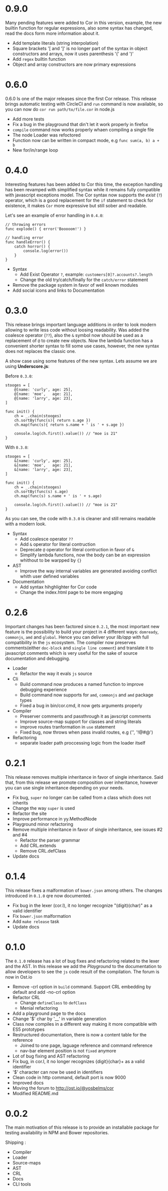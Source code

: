# 0.9.0

Many pending features were added to Cor in this version, example, the new builtin function for regular expressions, also some syntax has changed, read the docs form more information about it.

* Add template literals (string interpolation)
* Square brackets '[ and ']' is no longer part of the syntax in object constructors and arrays, now it uses parenthesis '(' and ')'
* Add `regex` builtin function
* Object and array constructors are now primary expressions


# 0.6.0

0.6.0 Is one of the major releases since the first Cor release. This release brings automatic testing with CircleCI and `run` command is now available, so you can now do `cor run path/to/file.cor` in node.js

* Add more tests
* Fix a bug in the playground that din't let it work properly in firefox
* `compile` command now works properly whaen compiling a single file
* The node Loader was refoctored
* Function now can be written in compact mode, e.g `func sum(a, b) a + b`
* New for/in/range loop


# 0.4.0

Interesting features has been added to Cor this time, the exception handling has been revamped with simplified syntax while it remains fully compatible with javascript exceptions model. The Cor syntax now supports the *exist* (`?`) operator, which is a good replacement for the `if` statement to check for existence, it makes `Cor` more expressive but still sober and readable.


Let's see an example of error handling in `0.4.0`:
```
// throwing errors
func explode() { error('Booooom!') }

// handling error
func handleError() {
    catch horror() {
        console.log(error())
    }
}
```

* Syntax
    * Add Exist Operator `?`, example: `customers[0]?.accounts?.length`
    * Change the old try/catch/finally for the `catch/error` statement
* Remove the package system in favor of well known modules
* Add social icons and links to Documentation



# 0.3.0

This release brings important language additions in order to look modern allowing to write less code without loosing readability. Was added the coalesce operator (`??`), also the `&` symbol now should be used as a replacement of `@` to create new objects. Now the lambda function has a convenient shorter syntax to fill some use cases, however, the new syntax does not replaces the classic one.

A show case using some features of the new syntax. Lets assume we are using **Underscore.js**:

Before `0.3.0`:
```
stooges = [
    @[name: 'curly', age: 25],
    @[name: 'moe',   age: 21],
    @[name: 'larry', age: 23],
]

func init() {
    ch = _.chain(stooges)
    ch.sortBy(func(s){ return s.age })
    ch.map(func(s){ return s.name + ' is ' + s.age })

    console.log(ch.first().value()) // "moe is 21"
}
```

With `0.3.0`:
```
stooges = [
    &[name: 'curly', age: 25],
    &[name: 'moe',   age: 21],
    &[name: 'larry', age: 23],
]

func init() {
    ch = _.chain(stooges)
    ch.sortBy(func(s) s.age)
    ch.map(func(s) s.name + ' is ' + s.age)
    
    console.log(ch.first().value()) // "moe is 21"
}
```
As you can see, the code with `0.3.0` is cleaner and still remains readable with a modern look.

* Syntax
    * Add coalesce operator `??`
    * Add `&` operator for literal contruction
    * Deprecate `@` operator for literal contruction in favor of `&`
    * Simplify lambda functions, now the body can be an expression whithout to be warpped by `{}`
* AST
    * Improve the way internal variables are generated avoiding conflict whith user defined variables
* Documentation
    * Add syntax hihghlighter for Cor code
    * Change the index.html page to be more engaging
    

# 0.2.6

Important changes has been factored since `0.2.1`, the most important new feature is the possibility to build your project in 4 different ways: `domready`, `commonjs`, `amd` and `global`. Hence you can deliver your _lib/app_ with full compatibility in the `js` ecosystem. The compiler now preserves comments(either `doc-block` and `single line comment`) and translate it to javascript comments which is very useful for the sake of source documentation and debugging.

* Loader
    * Refactor the way it evals `js` source
* Cli
    * Build command now produces a named function to improve debugging experience
    * Build command now supports for `amd`, `commonjs` and `amd` package types
    * Fixed a bug in bin/cor.cmd, it now gets arguments properly
* Compiler
    * Preserver comments and passthrough it as javscript comments
    * Improve source-map support for classes and string literals
    * improve routes tranformation in `use` statement
    * Fixed bug, now throws when pass invalid routes, e.g ('', '!@#@')
* Refactoring
    * separate loader path proccessing logic from the loader itself

# 0.2.1

This release removes multiple inheritance in favor of single inheritance. Said that, from this release we promote composition over inheritance, however you can use single inheritance depending on your needs.

* Fix bug, `super` no longer can be called from a class which does not inherits
* Change the way `super` is used
* Refactor the site
* Improve performance in yy.MethodNode
* Playground minor refactoring
* Remove multiple inheritance in favor of single inheritance, see issues #2 and #4
    * Refactor the parser grammar
    * Add CRL.extends
    * Remove CRL.defClass
* Update docs

# 0.1.4 

This release fixes a malformation of `bower.json` among others. The changes introduced in `0.1.0` qre now documented.

* Fix bug in the lexer (cor.l), it no longer recognize "(digit)(char)" as a valid identifier
* Fix `bower.json` malformation
* Add `make release` task
* Update docs

# 0.1.0

The `0.1.0` release has a lot of bug fixes and refactoring related to the lexer and the AST. In this release we add the *Playground* to the documentation to allow developers to see the `js` code result of the compilation. The forum is now in Ost.io

* Remove -crl option in `build` command. Support CRL embedding by default and add -no-crl option
* Refactor CRL
    * Change `defineClass` to `defClass`
    * Menial refactoring
* Add a playground page to the docs
* Change '$' char by '__' in variable generation
* Class now compiles in a different way making it more compatible with ES5 prototypes 
* Restructured documentation, there is now a content table for the reference
    * Joined to one page, laguage reference and command reference
    * nav-bar element position is not `fixed` anymore
* Lot of bug fixing and AST refactoring
* Fix bug, in cor.l, it no longer recognizes {digit}{char}+ as a valid identifier
* '$' character can now be used in identifiers
* Clean code in http command, default port is now 9000
* Improved docs
* Moving the forum to http://ost.io/@yosbelms/cor
* Modified README.md

# 0.0.2

The main motivation of this release is to provide an installable package for testing availability in NPM and Bower repositories.

Shipping :

* Compiler
* Loader
* Source-maps
* AST
* CRL
* Docs
* CLI tools